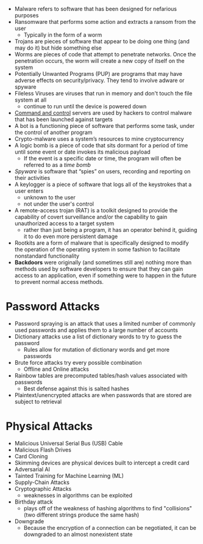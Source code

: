 - Malware refers to software that has been designed for nefarious purposes
- Ransomware that performs some action and extracts a ransom from the user
	- Typically in the form of a worm
- Trojans are pieces of software that appear to be doing one thing (and may do it) but hide something else
- Worms are pieces of code that attempt to penetrate networks. Once the penetration occurs, the worm will create a new copy of itself on the system
- Potentially Unwanted Programs (PUP) are programs that may have adverse effects on security/privacy. They tend to involve adware or spyware
- Fileless Viruses are viruses that run in memory and don't touch the file system at all
	- continue to run until the device is powered down
- <u>Command and control</u> servers are used by hackers to control malware that has been launched against targets
- A bot is a functioning piece of software that performs some task, under the control of another program
- Crypto-malware uses a system’s resources to mine cryptocurrency
-  A logic bomb is a piece of code that sits dormant for a period of time until some event or date invokes its malicious payload
	- If the event is a specific date or time, the program will often be referred to as a _time bomb_
- _Spyware_ is software that “spies” on users, recording and reporting on their activities
- A keylogger is a piece of software that logs all of the keystrokes that a user enters
	- unknown to the user
	- not under the user's control
- A remote-access trojan (RAT) is a toolkit designed to provide the capability of covert surveillance and/or the capability to gain unauthorized access to a target system
	- rather than just being a program, it has an operator behind it, guiding it to do even more persistent damage
- Rootkits are a form of malware that is specifically designed to modify the operation of the operating system in some fashion to facilitate nonstandard functionality
- **Backdoors** were originally (and sometimes still are) nothing more than methods used by software developers to ensure that they can gain access to an application, even if something were to happen in the future to prevent normal access methods.
# Password Attacks
- Password spraying is an attack that uses a limited number of commonly used passwords and applies them to a large number of accounts
- Dictionary attacks use a list of dictionary words to try to guess the password
	- Rules allow for mutation of dictionary words and get more passwords
- Brute force attacks try every possible combination
	- Offline and Online attacks
- Rainbow tables are precomputed tables/hash values associated with passwords
	- Best defense against this is salted hashes
- Plaintext/unencrypted attacks are when passwords that are stored are subject to retrieval
# Physical Attacks
- Malicious Universal Serial Bus (USB) Cable
- Malicious Flash Drives
- Card Cloning
- Skimming devices are physical devices built to intercept a credit card
- Adversarial AI
- Tainted Training for Machine Learning (ML)
- Supply-Chain Attacks
- Cryptographic Attacks
	- weaknesses in algorithms can be exploited
- Birthday attack
	- plays off of the weakness of hashing algorithms to find "collisions" (two different strings produce the same hash)
- Downgrade
	- Because the encryption of a connection can be negotiated, it can be downgraded to an almost nonexistent state